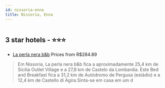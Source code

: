 ```yaml
---
id: nissoria-enna
title: Nissoria, Enna
---
```


<center><img src="https://i.travelapi.com/hotels/23000000/22280000/22278900/22278807/5bad3633_z.jpg" alt="" /></center>


##  3 star hotels - ⭐️⭐️⭐️

-    [La perla nera b&b](https://www.hurb.com/br/aud/https://www.hurb.com/br/hotels/nissoria/la-perla-nera-b-b-HT-CZH4?cmp=18055) Prices from R$284.89
   > Em Nissoria, La perla nera b&b fica a aproximadamente 25,4 km de Sicilia Outlet Village e a 27,8 km de Castelo da Lombardia.  Este Bed and Breakfast fica a 31,2 km de Autódromo de Pergusa (estádio) e a 12,4 km de Castello di Agira.Sinta-se em casa em um d
